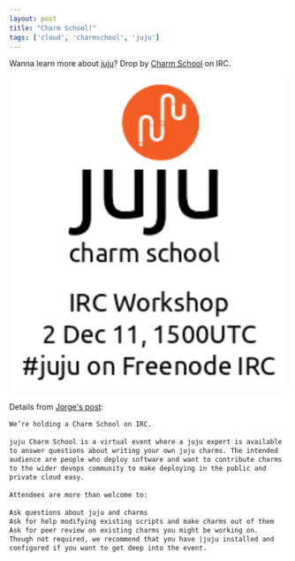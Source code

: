 ```yaml
---
layout: post
title: "Charm School!"
tags: ['cloud', 'charmschool', 'juju']
---
```


Wanna learn more about [juju](http://juju.ubuntu.com)?
Drop by [Charm School](https://juju.ubuntu.com/CharmSchool/2December11)
on IRC.

<a href="https://juju.ubuntu.com/CharmSchool/2December11">
  <img src="/images/charmschool.png" width="720px" />
</a>

Details from [Jorge's post](http://tumblr.com/ZKG8NyCGhHZR):

    We’re holding a Charm School on IRC.

    juju Charm School is a virtual event where a juju expert is available to answer questions about writing your own juju charms. The intended audience are people who deploy software and want to contribute charms to the wider devops community to make deploying in the public and private cloud easy.

    Attendees are more than welcome to:

    Ask questions about juju and charms
    Ask for help modifying existing scripts and make charms out of them
    Ask for peer review on existing charms you might be working on.
    Though not required, we recommend that you have |juju installed and configured if you want to get deep into the event.


